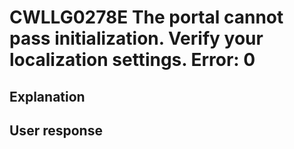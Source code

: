 # CWLLG0278E The portal cannot pass initialization. Verify your localization settings. Error: 0

## Explanation

## User response